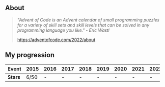 ## About

> *"Advent of Code is an Advent calendar of small programming puzzles for a variety of skill sets and skill levels that can be solved in any programming language you like." - Eric Wastl*
> 
> https://adventofcode.com/2022/about

## My progression

| **Event** | 2015  | 2016  | 2017  | 2018  | 2019  | 2020  | 2021  | 2022  |
|-----------|-------|-------|-------|-------|-------|-------|-------|-------|
| **Stars** | 6/50  |   -   |   -   |   -   |   -   |   -   |   -   |   -   |